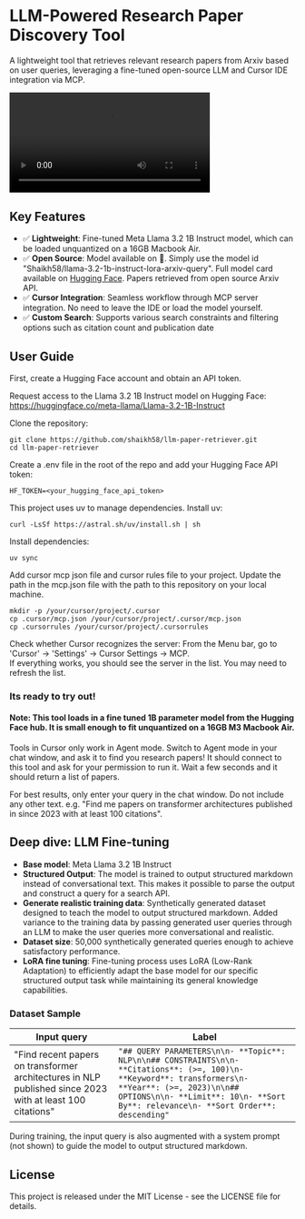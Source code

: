 # LLM-Powered Research Paper Discovery Tool

A lightweight tool that retrieves relevant research papers from Arxiv based on user queries, leveraging a fine-tuned open-source LLM and Cursor IDE integration via MCP.


<video width="70%" controls>
  <source src="misc/demo-video.mp4" type="video/mp4">
</video>


## Key Features

- ✅ **Lightweight**: Fine-tuned Meta Llama 3.2 1B Instruct model, which can be loaded unquantized on a 16GB Macbook Air.
- ✅ **Open Source**: Model available on 🤗. Simply use the model id "Shaikh58/llama-3.2-1b-instruct-lora-arxiv-query". Full model card available on [Hugging Face](https://huggingface.co/Shaikh58/llama-3.2-1b-instruct-lora-arxiv-query).  Papers retrieved from open source Arxiv API.
- ✅ **Cursor Integration**: Seamless workflow through MCP server integration. No need to leave the IDE or load the model yourself.
- ✅ **Custom Search**: Supports various search constraints and filtering options such as citation count and publication date


## User Guide
First, create a Hugging Face account and obtain an API token.

Request access to the Llama 3.2 1B Instruct model on Hugging Face: https://huggingface.co/meta-llama/Llama-3.2-1B-Instruct

Clone the repository: 
```
git clone https://github.com/shaikh58/llm-paper-retriever.git
cd llm-paper-retriever
```
Create a .env file in the root of the repo and add your Hugging Face API token:
```
HF_TOKEN=<your_hugging_face_api_token>
```
This project uses uv to manage dependencies. Install uv:
```
curl -LsSf https://astral.sh/uv/install.sh | sh
```
Install dependencies: 
```
uv sync
```
Add cursor mcp json file and cursor rules file to your project. Update the path in the mcp.json file with the path to this repository on your local machine. 
```
mkdir -p /your/cursor/project/.cursor
cp .cursor/mcp.json /your/cursor/project/.cursor/mcp.json
cp .cursorrules /your/cursor/project/.cursorrules
```

Check whether Cursor recognizes the server: From the Menu bar, go to 'Cursor' -> 'Settings' -> Cursor Settings -> MCP.\
If everything works, you should see the server in the list. You may need to refresh the list.

### Its ready to try out!

#### Note: This tool loads in a fine tuned 1B parameter model from the Hugging Face hub. It is small enough to fit unquantized on a 16GB M3 Macbook Air. 

Tools in Cursor only work in Agent mode. Switch to Agent mode in your chat window, and ask it to find you research papers! It should connect to this tool and ask 
for your permission to run it. Wait a few seconds and it should return a list of papers.

For best results, only enter your query in the chat window. Do not include any other text. e.g. "Find me papers on transformer architectures published in since 2023 with at least 100 citations".


## Deep dive: LLM Fine-tuning

- **Base model**: Meta Llama 3.2 1B Instruct
- **Structured Output**: The model is trained to output structured markdown instead of conversational text. This makes it possible to parse the output and construct a query for a search API.
- **Generate realistic training data**: Synthetically generated dataset designed to teach the model to output structured markdown. Added variance to the training data by passing generated user queries through an LLM to make the user queries more conversational and realistic.
- **Dataset size**: 50,000 synthetically generated queries enough to achieve satisfactory performance.
- **LoRA fine tuning**: Fine-tuning process uses LoRA (Low-Rank Adaptation) to efficiently adapt the base model for our specific structured output task while maintaining its general knowledge capabilities.


### Dataset Sample

| Input query | Label |
|------------|------------------------------|
| "Find recent papers on transformer architectures in NLP published since 2023 with at least 100 citations" | ```"## QUERY PARAMETERS\n\n- **Topic**: NLP\n\n## CONSTRAINTS\n\n- **Citations**: (>=, 100)\n- **Keyword**: transformers\n- **Year**: (>=, 2023)\n\n## OPTIONS\n\n- **Limit**: 10\n- **Sort By**: relevance\n- **Sort Order**: descending"``` | 

During training, the input query is also augmented with a system prompt (not shown) to guide the model to output structured markdown.

## License

This project is released under the MIT License - see the LICENSE file for details.